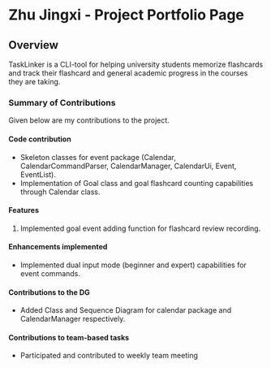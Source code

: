 # Zhu Jingxi - Project Portfolio Page

## Overview

TaskLinker is a CLI-tool for helping university students memorize flashcards and track their 
flashcard and general academic progress in the courses they are taking.

### Summary of Contributions

Given below are my contributions to the project.

#### Code contribution
- Skeleton classes for event package (Calendar, CalendarCommandParser, CalendarManager, CalendarUi, Event, EventList).
- Implementation of Goal class and goal flashcard counting capabilities through Calendar class.

#### Features
1. Implemented goal event adding function for flashcard review recording.

#### Enhancements implemented
- Implemented dual input mode (beginner and expert) capabilities for event commands.

#### Contributions to the DG
- Added Class and Sequence Diagram for calendar package and CalendarManager respectively.

#### Contributions to team-based tasks
- Participated and contributed to weekly team meeting
